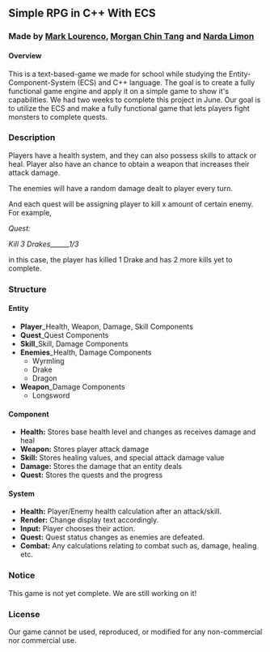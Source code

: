 ## Simple RPG in C++ With ECS
### Made by [Mark Lourenco](https://github.com/marklourenco), [Morgan Chin Tang](https://github.com/MorganChinTang) and [Narda Limon](https://github.com/Narda05)

#### Overview
This is a text-based-game we made for school while studying the Entity-Component-System (ECS) and C++ language. The goal is to create a fully functional game engine and apply it on a simple game to show it's capabilities. 
We had two weeks to complete this project in June. Our goal is to utilize the ECS and make a fully functional game that lets players fight monsters to complete quests. 

### Description
Players have a health system, and they can also possess skills to attack or heal. 
Player also have an chance to obtain a weapon that increases their attack damage. 

The enemies will have a random damage dealt to player every turn. 

And each quest will be assigning player to kill x amount of certain enemy. 
For example, 

*Quest:*

*Kill 3 Drakes______1/3*

in this case, the player has killed 1 Drake and has 2 more kills yet to complete. 

### Structure
#### **Entity**
- **Player**_Health, Weapon, Damage, Skill Components
- **Quest**_Quest Components
- **Skill**_Skill, Damage Components
- **Enemies**_Health, Damage Components
	- Wyrmling
	- Drake
	- Dragon
- **Weapon**_Damage Components
	- Longsword

#### **Component**
- **Health:**  Stores base health level and changes as receives damage and heal
- **Weapon:**  Stores player attack damage
- **Skill:**  Stores healing values, and special attack damage value
- **Damage:**  Stores the damage that an entity deals
- **Quest:** Stores the quests and the progress

#### **System**
- **Health:**  Player/Enemy health calculation after an attack/skill.
- **Render:**  Change display text accordingly.
- **Input:**  Player chooses their action.
- **Quest:**   Quest status changes as enemies are defeated.
- **Combat:**   Any calculations relating to combat such as, damage, healing etc.


### Notice
This game is not yet complete. We are still working on it! 

### License 
Our game cannot be used, reproduced, or modified for any non-commercial nor commercial use. 